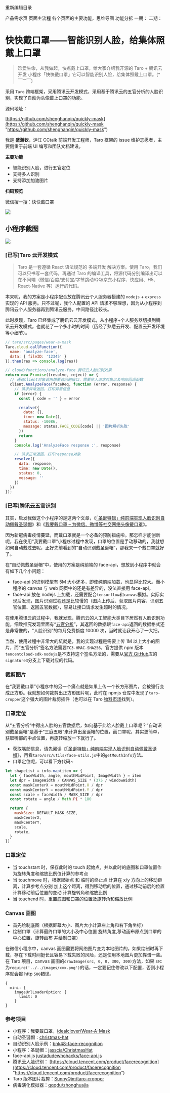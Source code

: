 重新编辑目录

产品需求页
页面主流程
各个页面的主要功能，思维导图
功能分拆
一期：
二期：




# 快快戴口罩——智能识别人脸，给集体照戴上口罩

> 珍爱生命，从我做起，快点戴上口罩，给大家介绍我开源的 Taro + 腾讯云开发 小程序「快快戴口罩」它可以智能识别人脸，给集体照戴上口罩。(*￣︶￣)

采用 `Taro` 跨端框架，采用腾讯云开发模式，采用基于腾讯云的五官分析的人脸识别，实现了自动为头像戴上口罩的功能。

源码地址：

[https://github.com/shenghanqin/quickly-mask](https://github.com/shenghanqin/quickly-mask "https://github.com/shenghanqin/quickly-mask")

我是 **盛瀚钦**，沪江 CCtalk 前端开发工程师，Taro 框架的 issue 维护志愿者，主要侧重于前端 UI 编写和团队文档建设。

**主要功能**

- 智能识别人脸，进行五官定位
- 支持多人识别
- 支持添加加油图片

**扫码预览**

微信搜一搜：快快戴口罩

![](https://user-gold-cdn.xitu.io/2020/3/26/17114127988acec8?w=1568&h=561&f=png&s=223474)

## 小程序截图
![](https://user-gold-cdn.xitu.io/2020/3/26/17114127aade8555?w=4276&h=1792&f=jpeg&s=355514)


### [已写]Taro 云开发模式

> Taro 是一套遵循 React 语法规范的 多端开发 解决方案。使用 Taro，我们可以只书写一套代码，再通过 Taro 的编译工具，将源代码分别编译出可以在不同端（微信/百度/支付宝/字节跳动/QQ/京东小程序、快应用、H5、React-Native 等）运行的代码。

本来呢，我的方案是小程序配合放在腾讯云个人服务器搭建的 `nodejs` + `express`实现的 API 服务。只不过呢，我个人配置的 API 请求不够理想，因为从小程序到腾讯云个人服务器再到腾讯云服务，中间路径比较长。

此时发现，Taro 已经集成了腾讯云云开发模式，从小程序+个人服务器切换到腾讯云开发模式，也就花了一个多小时的时间（历经了熟悉云开发、配置云开发环境等小细节）。

```js
// taro/src/pages/wear-a-mask
Taro.cloud.callFunction({
  name: 'analyze-face',
  data: { fileID: '12345' }
}).then(res => console.log(res))

// cloud/functions/analyze-face 腾讯云人脸识别效果
return new Promise((resolve, reject) => {
  // 通过client对象调用想要访问的接口，需要传入请求对象以及响应回调函数
  client.AnalyzeFace(faceReq, function (error, response) {
    // 请求异常返回，打印异常信息
    if (error) {
      const { code = '' } = error

      resolve({
        data: {},
        time: new Date(),
        status: -10086,
        message: status.FACE_CODE[code] || '图片解析失败'
      })
      return
    }
    console.log('AnalyzeFace response :', response)

    // 请求正常返回，打印response对象
    resolve({
      data: response,
      time: new Date(),
      status: 0,
      message: ''
    })
  })
});
```

### [已写]腾讯云五官识别

其实，启发我做这个小程序的是这两个文章，《[「圣诞特辑」纯前端实现人脸识别自动佩戴圣诞帽](https://juejin.im/post/5e02b73fe51d455807699b1f "「圣诞特辑」纯前端实现人脸识别自动佩戴圣诞帽")》和《[我要戴口罩 – 为微信、微博等社交网络头像戴口罩](https://www.appinn.com/woyaodaikouzhao-wechat-miniapp/ "我要戴口罩 – 为微信、微博等社交网络头像戴口罩")》。

因为新冠病毒疫情蔓延，而戴口罩就是一个必备的预防措施啦。那怎样才能创新呢，我在使用“我要戴口罩”小程序过程中发现，口罩的位置是手动移动的，我就想如何自动戴过去呢，正好先前看到的“自动识别戴圣诞帽”，那我来一个戴口罩就好了。

在“自动佩戴圣诞帽”中，使用的方案是纯前端的 face-api，想放到小程序中就会有如下几个小问题：

- face-api 的识别模型有 5M 大小还多，即使纯前端加载，也显得比较大。而小程序的 canvas 与 web 网页中的还是有差异的，没法直接用 face-api。
- face-api 放在 nodejs 上加载，还需要配合`tensorflow`和`canvas`模拟。实际实现后发现，图片识别过程还是比较慢的（图片上传后、获取图片内容、识别五官位置、返回五官数据），容易让接口请求发生超时的情况。

在使用腾讯云的过程中，我就发现，腾讯云的人工智能大类目下居然有人脸识别功能，细致推究发现里面有“[五官分析](https://cloud.tencent.com/document/api/867/32779 "五官分析")”，其返回的数据跟`face-api`返回的数据格式还是非常像的，“人脸识别”的每月免费额度 10000 次，当时就让我开心了一大把。

当然，使用过程中非常大的坑就是，我的实现过程是需要上传 1M 以上大小的图片，而“五官分析”签名方法需要`TC3-HMAC-SHA256`，官方提供 npm 版本`tencentcloud-sdk-nodejs`是不支持这个签名方法的，需要从[官方 GitHub](https://github.com/TencentCloud/tencentcloud-sdk-nodejs/tree/signature3 "官方 GitHub")库的`signature3`分支上下载对应的代码。

### 裁剪图片

在“我要戴口罩”小程序中的另一个痛点就是如果上传一个长方形图片，会被强行变成正方形。我就想如何裁剪出正方形图片呢，此时在 npmjs 仓库中发现了`taro-cropper`这个强大的图片裁剪插件（也可以在 Taro [物料市场](https://taro-ext.jd.com)找到）。

### 口罩定位

从“五官分析”中得出人脸的五官数据后，如何基于此给人脸戴上口罩呢？“自动识别戴圣诞帽”是基于“三庭五眼”来计算出圣诞帽的位置，而口罩呢，其实更简单，获取嘴部的中点位置，再旋转缩放一下就行了。

- 获取嘴部信息，请先阅读《[「圣诞特辑」纯前端实现人脸识别自动佩戴圣诞帽](https://juejin.im/post/5e02b73fe51d455807699b1f "「圣诞特辑」纯前端实现人脸识别自动佩戴圣诞帽")》，再看`taro/src/utils/face-utils.js`中的`getMouthInfo`方法。
- 口罩定位呢，可以看下方代码~

```js
let shapeList = info.map(item => {
  let { faceWidth, angle, mouthMidPoint, ImageWidth } = item
  let dpr = ImageWidth / CANVAS_SIZE * (375 / windowWidth)
  const maskCenterX = mouthMidPoint.X / dpr
  const maskCenterY = mouthMidPoint.Y / dpr
  const scale = faceWidth / MASK_SIZE / dpr
  const rotate = angle / Math.PI * 180

  return {
    maskSize: DEFAULT_MASK_SIZE,
    maskCenterX,
    maskCenterY,
    scale,
    rotate,
  }
})
```

### 口罩定位

- 当 touchstart 时，保存此时的 touch 起始点，并以此时的底图和口罩位置作为旋转角度和缩放比例值计算的参考点
- 当 touchmove 时，根据起始点 和 临时的终止点 计算在 x/y 方向上的移动距离，计算参考点分别 加上这个距离，得到移动后的位置，通过移动前后的位置 计算移动前后位置的变动 计算旋转角和缩放比例
- 当 touchend 时，重置底图和口罩的位置及旋转角和缩放比例

### Canvas 画图

- 首先绘制底图（根据屏幕大小、图片大小计算左上角和右下角坐标）
- 绘制口罩（计算最终口罩的大小及中心位置 旋转角度,移动画布原点到口罩的中心位置，旋转画布 并绘制口罩）

在微信小程序中，canvas 画图需要将网络图片变为本地图片的，如果绘制时再下载，存在下载时间挺长且容易下载失败的风险，还是使用本地图片更加靠谱一些。
在 Taro 项目，canvas 画图的`drawImage(src, 0, 0, 300, 300)`方法，如果 src 为`require('../../images/xxx.png')`的话，一定要记住修改以下配置，否则小程序就会报 http `500`错误。

```
{
  mini: {
    imageUrlLoaderOption: {
      limit: 0
    }
}
```

### 参考项目

- 小程序：我要戴口罩，[idealclover/Wear-A-Mask](https://github.com/idealclover/Wear-A-Mask "idealclover/Wear-A-Mask")
- 自动圣诞帽：[christmas-hat](https://github.com/hk029/christmas-hat "christmas-hat")
- 自动识别人脸示例：[bnk48-face-recognition](http://supachaic.github.io/bnk48-face-recognition "bnk48-face-recognition")
- 小程序：圣诞帽：[jasscia/ChristmasHat](https://github.com/jasscia/ChristmasHat "jasscia/ChristmasHat")
- face-api.js [justadudewhohacks/face-api.js](https://github.com/justadudewhohacks/face-api.js "justadudewhohacks/face-api.js")
- 腾讯云人脸识别： [https://cloud.tencent.com/product/facerecognition](https://cloud.tencent.com/product/facerecognition "https://cloud.tencent.com/product/facerecognition")
- Taro 版本图片裁剪：[SunnyQjm/taro-cropper](https://github.com/SunnyQjm/taro-cropper "SunnyQjm/taro-cropper")
- 病毒演化模拟器：[qqqdu/zhonghuajia](https://github.com/qqqdu/zhonghuajia "qqqdu/zhonghuajia")
